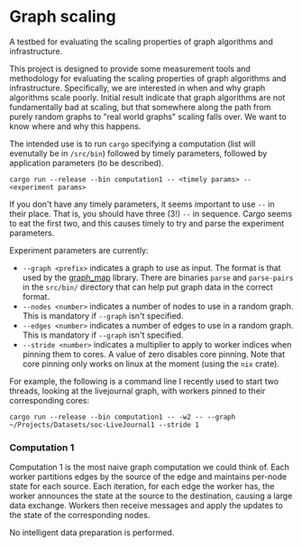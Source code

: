 # Graph scaling

A testbed for evaluating the scaling properties of graph algorithms and infrastructure.

This project is designed to provide some measurement tools and methodology for evaluating the scaling properties of graph algorithms and infrastructure. Specifically, we are interested in when and why graph algorithms scale poorly. Initial result indicate that graph algorithms are not fundamentally bad at scaling, but that somewhere along the path from purely random graphs to "real world graphs" scaling falls over. We want to know where and why this happens.

The intended use is to run `cargo` specifying a computation (list will evenutally be in `/src/bin`) followed by timely parameters, followed by application parameters (to be described).

    cargo run --release --bin computation1 -- <timely params> -- <experiment params>

If you don't have any timely parameters, it seems important to use `--` in their place. That is, you should have three (3!) `--` in sequence. Cargo seems to eat the first two, and this causes timely to try and parse the experiment parameters.

Experiment parameters are currently:

*  `--graph <prefix>` indicates a graph to use as input. The format is that used by the [graph_map](https://github.com/frankmcsherry/graph-map) library. There are binaries `parse` and `parse-pairs` in the `src/bin/` directory that can help put graph data in the correct format.
*  `--nodes <number>` indicates a number of nodes to use in a random graph. This is mandatory if `--graph` isn't specified.
*  `--edges <number>` indicates a number of edges to use in a random graph. This is mandatory if `--graph` isn't specified.
*  `--stride <number>` indicates a multiplier to apply to worker indices when pinning them to cores. A value of zero disables core pinning. Note that core pinning only works on linux at the moment (using the `nix` crate).

For example, the following is a command line I recently used to start two threads, looking at the livejournal graph, with workers pinned to their corresponding cores:

    cargo run --release --bin computation1 -- -w2 -- --graph ~/Projects/Datasets/soc-LiveJournal1 --stride 1

### Computation 1

Computation 1 is the most naive graph computation we could think of. Each worker partitions edges by the source of the edge and maintains per-node state for each source. Each iteration, for each edge the worker has, the worker announces the state at the source to the destination, causing a large data exchange. Workers then receive messages and apply the updates to the state of the corresponding nodes.

No intelligent data preparation is performed.